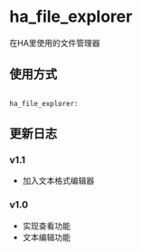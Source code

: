 # ha_file_explorer
在HA里使用的文件管理器



## 使用方式

```

ha_file_explorer:

```

## 更新日志

### v1.1
- 加入文本格式编辑器

### v1.0
- 实现查看功能
- 文本编辑功能
